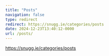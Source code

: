 ```yaml
---
title: "Posts"
navigation: false
type: redirect
redirect: https://snugg.ie/categories/posts
date: 2024-12-23T13:40:12-0000
url: /posts/
---
```

https://snugg.ie/categories/posts
